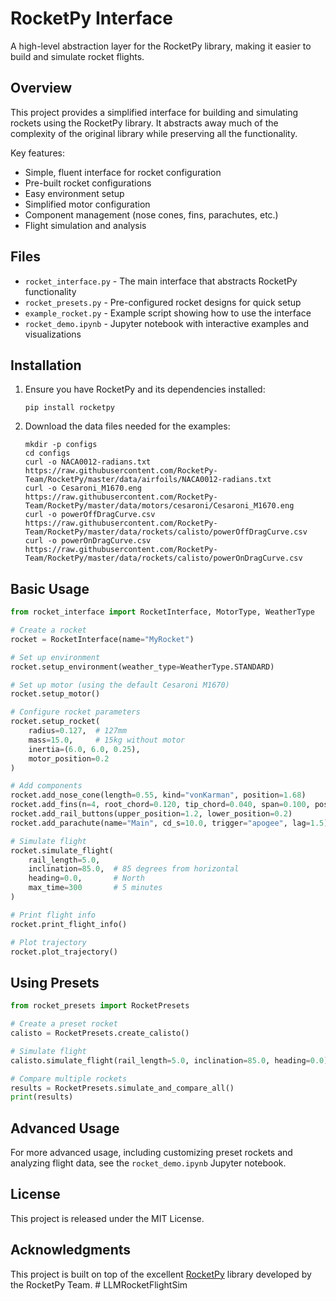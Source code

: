 # RocketPy Interface

A high-level abstraction layer for the RocketPy library, making it easier to build and simulate rocket flights.

## Overview

This project provides a simplified interface for building and simulating rockets using the RocketPy library. It abstracts away much of the complexity of the original library while preserving all the functionality.

Key features:
- Simple, fluent interface for rocket configuration
- Pre-built rocket configurations
- Easy environment setup
- Simplified motor configuration
- Component management (nose cones, fins, parachutes, etc.)
- Flight simulation and analysis

## Files

- `rocket_interface.py` - The main interface that abstracts RocketPy functionality
- `rocket_presets.py` - Pre-configured rocket designs for quick setup
- `example_rocket.py` - Example script showing how to use the interface
- `rocket_demo.ipynb` - Jupyter notebook with interactive examples and visualizations

## Installation

1. Ensure you have RocketPy and its dependencies installed:
   ```
   pip install rocketpy
   ```

2. Download the data files needed for the examples:
   ```
   mkdir -p configs
   cd configs
   curl -o NACA0012-radians.txt https://raw.githubusercontent.com/RocketPy-Team/RocketPy/master/data/airfoils/NACA0012-radians.txt
   curl -o Cesaroni_M1670.eng https://raw.githubusercontent.com/RocketPy-Team/RocketPy/master/data/motors/cesaroni/Cesaroni_M1670.eng
   curl -o powerOffDragCurve.csv https://raw.githubusercontent.com/RocketPy-Team/RocketPy/master/data/rockets/calisto/powerOffDragCurve.csv
   curl -o powerOnDragCurve.csv https://raw.githubusercontent.com/RocketPy-Team/RocketPy/master/data/rockets/calisto/powerOnDragCurve.csv
   ```

## Basic Usage

```python
from rocket_interface import RocketInterface, MotorType, WeatherType

# Create a rocket
rocket = RocketInterface(name="MyRocket")

# Set up environment
rocket.setup_environment(weather_type=WeatherType.STANDARD)

# Set up motor (using the default Cesaroni M1670)
rocket.setup_motor()

# Configure rocket parameters
rocket.setup_rocket(
    radius=0.127,  # 127mm
    mass=15.0,     # 15kg without motor
    inertia=(6.0, 6.0, 0.25),
    motor_position=0.2
)

# Add components
rocket.add_nose_cone(length=0.55, kind="vonKarman", position=1.68)
rocket.add_fins(n=4, root_chord=0.120, tip_chord=0.040, span=0.100, position=0.1)
rocket.add_rail_buttons(upper_position=1.2, lower_position=0.2)
rocket.add_parachute(name="Main", cd_s=10.0, trigger="apogee", lag=1.5)

# Simulate flight
rocket.simulate_flight(
    rail_length=5.0,
    inclination=85.0,  # 85 degrees from horizontal
    heading=0.0,       # North
    max_time=300       # 5 minutes
)

# Print flight info
rocket.print_flight_info()

# Plot trajectory
rocket.plot_trajectory()
```

## Using Presets

```python
from rocket_presets import RocketPresets

# Create a preset rocket
calisto = RocketPresets.create_calisto()

# Simulate flight
calisto.simulate_flight(rail_length=5.0, inclination=85.0, heading=0.0)

# Compare multiple rockets
results = RocketPresets.simulate_and_compare_all()
print(results)
```

## Advanced Usage

For more advanced usage, including customizing preset rockets and analyzing flight data, see the `rocket_demo.ipynb` Jupyter notebook.

## License

This project is released under the MIT License.

## Acknowledgments

This project is built on top of the excellent [RocketPy](https://github.com/RocketPy-Team/RocketPy) library developed by the RocketPy Team. # LLMRocketFlightSim
